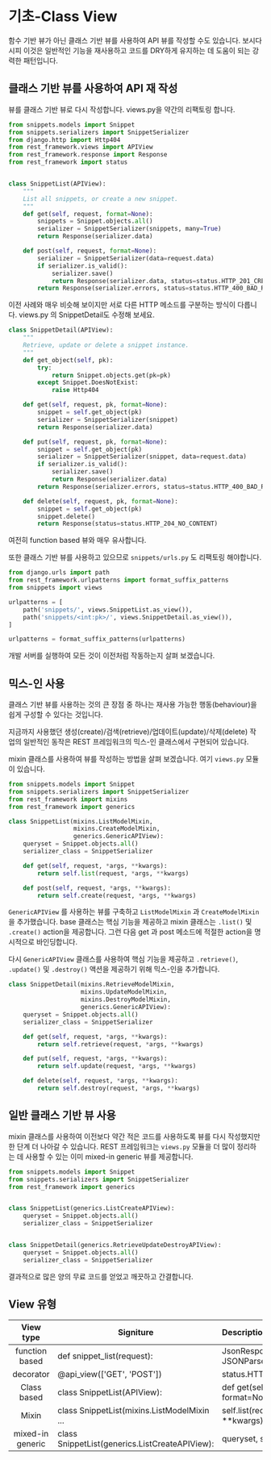 # 기초-Class View
함수 기반 뷰가 아닌 클래스 기반 뷰를 사용하여 API 뷰를 작성할 수도 있습니다. 보시다시피 이것은 일반적인 기능을 재사용하고 코드를 DRY하게 유지하는 데 도움이 되는 강력한 패턴입니다.


## 클래스 기반 뷰를 사용하여 API 재 작성
뷰를 클래스 기반 뷰로 다시 작성합니다. views.py을 약간의 리팩토링 합니다.

```python
from snippets.models import Snippet
from snippets.serializers import SnippetSerializer
from django.http import Http404
from rest_framework.views import APIView
from rest_framework.response import Response
from rest_framework import status


class SnippetList(APIView):
    """
    List all snippets, or create a new snippet.
    """
    def get(self, request, format=None):
        snippets = Snippet.objects.all()
        serializer = SnippetSerializer(snippets, many=True)
        return Response(serializer.data)

    def post(self, request, format=None):
        serializer = SnippetSerializer(data=request.data)
        if serializer.is_valid():
            serializer.save()
            return Response(serializer.data, status=status.HTTP_201_CREATED)
        return Response(serializer.errors, status=status.HTTP_400_BAD_REQUEST)
```
이전 사례와 매우 비슷해 보이지만 서로 다른 HTTP 메소드를 구분하는 방식이 다릅니다. views.py 의 SnippetDetail도 수정해 보세요.
```python
class SnippetDetail(APIView):
    """
    Retrieve, update or delete a snippet instance.
    """
    def get_object(self, pk):
        try:
            return Snippet.objects.get(pk=pk)
        except Snippet.DoesNotExist:
            raise Http404

    def get(self, request, pk, format=None):
        snippet = self.get_object(pk)
        serializer = SnippetSerializer(snippet)
        return Response(serializer.data)

    def put(self, request, pk, format=None):
        snippet = self.get_object(pk)
        serializer = SnippetSerializer(snippet, data=request.data)
        if serializer.is_valid():
            serializer.save()
            return Response(serializer.data)
        return Response(serializer.errors, status=status.HTTP_400_BAD_REQUEST)

    def delete(self, request, pk, format=None):
        snippet = self.get_object(pk)
        snippet.delete()
        return Response(status=status.HTTP_204_NO_CONTENT)
```
여전히 function based 뷰와 매우 유사합니다.

또한 클래스 기반 뷰를 사용하고 있으므로 ``snippets/urls.py`` 도 리팩토링 해야합니다.
```python
from django.urls import path
from rest_framework.urlpatterns import format_suffix_patterns
from snippets import views

urlpatterns = [
    path('snippets/', views.SnippetList.as_view()),
    path('snippets/<int:pk>/', views.SnippetDetail.as_view()),
]

urlpatterns = format_suffix_patterns(urlpatterns)
```
개발 서버를 실행하여 모든 것이 이전처럼 작동하는지 살펴 보겠습니다.


## 믹스-인 사용
클래스 기반 뷰를 사용하는 것의 큰 장점 중 하나는 재사용 가능한 행동(behaviour)을 쉽게 구성할 수 있다는 것입니다.

지금까지 사용했던 생성(create)/검색(retrieve)/업데이트(update)/삭제(delete) 작업의 일반적인 동작은 REST 프레임워크의 믹스-인 클래스에서 구현되어 있습니다.

mixin 클래스를 사용하여 뷰를 작성하는 방법을 살펴 보겠습니다. 여기 ``views.py`` 모듈이 있습니다.
```python
from snippets.models import Snippet
from snippets.serializers import SnippetSerializer
from rest_framework import mixins
from rest_framework import generics

class SnippetList(mixins.ListModelMixin,
                  mixins.CreateModelMixin,
                  generics.GenericAPIView):
    queryset = Snippet.objects.all()
    serializer_class = SnippetSerializer

    def get(self, request, *args, **kwargs):
        return self.list(request, *args, **kwargs)

    def post(self, request, *args, **kwargs):
        return self.create(request, *args, **kwargs)
```
``GenericAPIView`` 를 사용하는 뷰를 구축하고 ``ListModelMixin`` 과 ``CreateModelMixin`` 을 추가했습니다.
base 클래스는 핵심 기능을 제공하고 mixin 클래스는 ``.list()`` 및 ``.create()`` action을 제공합니다. 그런 다음 get 과 post 메소드에 적절한 action을 명시적으로 바인딩합니다.

다시 ``GenericAPIView`` 클래스를 사용하여 핵심 기능을 제공하고 ``.retrieve()``, ``.update()`` 및 ``.destroy()`` 액션을 제공하기 위해 믹스-인을 추가합니다.
```python
class SnippetDetail(mixins.RetrieveModelMixin,
                    mixins.UpdateModelMixin,
                    mixins.DestroyModelMixin,
                    generics.GenericAPIView):
    queryset = Snippet.objects.all()
    serializer_class = SnippetSerializer

    def get(self, request, *args, **kwargs):
        return self.retrieve(request, *args, **kwargs)

    def put(self, request, *args, **kwargs):
        return self.update(request, *args, **kwargs)

    def delete(self, request, *args, **kwargs):
        return self.destroy(request, *args, **kwargs)
```




## 일반 클래스 기반 뷰 사용
mixin 클래스를 사용하여 이전보다 약간 적은 코드를 사용하도록 뷰를 다시 작성했지만 한 단계 더 나아갈 수 있습니다. REST 프레임워크는 ``views.py`` 모듈을 더 많이 정리하는 데 사용할 수 있는 이미 mixed-in generic 뷰를 제공합니다.
```python
from snippets.models import Snippet
from snippets.serializers import SnippetSerializer
from rest_framework import generics


class SnippetList(generics.ListCreateAPIView):
    queryset = Snippet.objects.all()
    serializer_class = SnippetSerializer


class SnippetDetail(generics.RetrieveUpdateDestroyAPIView):
    queryset = Snippet.objects.all()
    serializer_class = SnippetSerializer
```
결과적으로 많은 양의 무료 코드를 얻었고 깨끗하고 간결합니다.

## View 유형 
| View type         |      Signiture                                |   Description |
| :-----------:     | -----------                                | :-----        |
| function based    | def snippet_list(request):                    | JsonResponse, JSONParser |
| decorator         | @api_view(['GET', 'POST'])                    | status.HTTP_201_CREATED |
| Class based       | class SnippetList(APIView):                   |  def get(self, request, format=None): |
| Mixin             | class SnippetList(mixins.ListModelMixin ...   |self.list(request, *args, **kwargs)|
| mixed-in generic  | class SnippetList(generics.ListCreateAPIView):| queryset, serializer_class |
